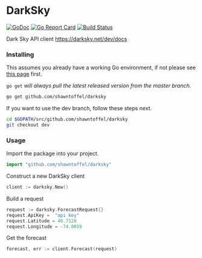 # DarkSky


[![GoDoc](https://godoc.org/github.com/shawntoffel/darksky?status.svg)](https://godoc.org/github.com/shawntoffel/darksky) [![Go Report Card](https://goreportcard.com/badge/github.com/shawntoffel/darksky)](https://goreportcard.com/report/github.com/shawntoffel/darksky) [![Build Status](https://travis-ci.org/shawntoffel/darksky.svg?branch=master)](https://travis-ci.org/shawntoffel/darksky)

Dark Sky API client https://darksky.net/dev/docs

### Installing

This assumes you already have a working Go environment, if not please see
[this page](https://golang.org/doc/install) first.

`go get` *will always pull the latest released version from the master branch.*

```sh
go get github.com/shawntoffel/darksky
```

If you want to use the dev branch, follow these steps next.

```sh
cd $GOPATH/src/github.com/shawntoffel/darksky
git checkout dev
```

### Usage

Import the package into your project.

```go
import "github.com/shawntoffel/darksky"
```

Construct a new DarkSky client

```go
client := darksky.New()
```

Build a request

```go
request := darksky.ForecastRequest{}
request.ApiKey =  "api key"
request.Latitude = 40.7128
request.Longitude = -74.0059
```

Get the forecast
```go
forecast, err := client.Forecast(request)
```

